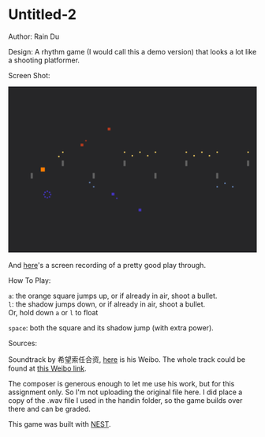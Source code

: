 # Untitled-2

Author: Rain Du

Design: A rhythm game (I would call this a demo version) that looks a lot like a shooting platformer.

Screen Shot:

![Screen Shot](screenshot.png)

And [here](https://youtu.be/y9LkzDODqvc)'s a screen recording of a pretty good play through.

How To Play:

`a`: the orange square jumps up, or if already in air, shoot a bullet.  
`l`: the shadow jumps down, or if already in air, shoot a bullet.  
Or, hold down `a` or `l` to float  

`space`: both the square and its shadow jump (with extra power).

Sources:

Soundtrack by 希望索任合资, [here](https://www.weibo.com/u/1591256395) is his Weibo. The whole track could be found at [this Weibo link](https://www.weibo.com/tv/v/I1028pKI5?fid=1034:4402383103716082).

The composer is generous enough to let me use his work, but for this assignment only. So I'm not uploading the original file here. I did place a copy of the .wav file I used in the handin folder, so the game builds over there and can be graded.

This game was built with [NEST](NEST.md).
